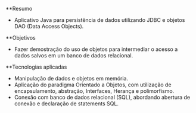 **Resumo

  - Aplicativo Java para persistência de dados utilizando JDBC e objetos DAO (Data Access Objects).

**Objetivos

  - Fazer demostração do uso de objetos para intermediar o acesso a dados salvos em um banco de dados relacional.

**Tecnologias aplicadas

  - Manipulação de dados e objetos em memória.
  - Aplicação do paradigma Orientado a Objetos, com utilização de encapsulamento, abstração, Interfaces, Herança e polimorfismo.
  - Conexão com banco de dados relacional (SQL), abordando abertura de conexão e declaração de statements SQL.
